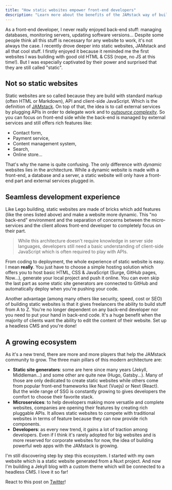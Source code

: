 ```yaml
---
title: "How static websites empower front-end developers"
description: "Learn more about the benefits of the JAMstack way of building websites for front-end developers"
---
```


As a front-end developer, I never really enjoyed back-end stuff: managing databases, monitoring servers, updating software versions... Despite some people think all this stuff is necessary for any website to work, it's not always the case. I recently drove deeper into static websites, JAMstack and all that cool stuff. I firstly enjoyed it because it reminded me the first websites I was building with good old HTML & CSS (nope, no JS at this time!). But I was especially captivated by their power and surprised that they are still called "static".

## Not so static websites

Static websites are so called because they are build with standard markup (often HTML or Markdown), API and client-side JavaScript. Which is the definition of [JAMstack](https://jamstack.org/ "JAMstack: Modern web development architecture based on client-side JavaScript, reusable APIs, and prebuilt Markup"). On top of that, the idea is to call external services by plugging APIs in order to delegate work and to *[outsource complexity](https://www.slideshare.net/BrianDouglas27/civic-hacking-on-the-jamstack)*. So you can focus on front-end side while the back-end is managed by external services and still offers rich features like:

- Contact form,
- Payment service,
- Content management system,
- Search,
- Online store...

That's why the name is quite confusing. The only difference with *dynamic* websites lies in the architecture. While a dynamic website is made with a front-end, a database and a server, a static website will only have a front-end part and external services plugged in.

## Seamless development experience

Like Lego building, static websites are made of bricks which add features (like the ones listed above) and make a website more dynamic. This "no back-end" environment and the separation of concerns between the micro-services and the client allows front-end developer to completely focus on their part.

> While this architecture doesn't require knowledge in server side languages, developers still need a basic understanding of client-side JavaScript which is often required to play with APIs.

From coding to deployment, the whole experience of static website is easy. I mean **really**. You just have to choose a simple hosting solution which offers you to host basic HTML, CSS & JavaScript (Surge, GitHub pages, Now...), generate your local project and push it online. You can even skip the last part as some static site generators are connected to GitHub and automatically deploy when you're pushing your code.

Another advantage (among many others like security, speed, cost or SEO) of building static websites is that it gives freelancers the ability to build stuff from A to Z. You're no longer dependent on any back-end developer nor you need to put your hand in back-end code. It's a huge benefit when the majority of clients want the ability to edit the content of their website. Set up a headless CMS and you're done!

## A growing ecosystem

As it's a new trend, there are more and more players that help the JAMstack community to grow. The three main pillars of this modern architecture are:

- **Static site generators**: some are here since many years (Jekyll, Middleman...) and some other are quite new (Hugo, Gatsby...). Many of those are only dedicated to create static websites while others come from popular front-end frameworks like Nuxt (Vuejs) or Next (React). But the wide range of SSG is constantly growing to gives developers the comfort to choose their favorite stack.
- **Microservices**: to help developers making more versatile and complete websites, companies are opening their features by creating rich pluggable APIs. It allows static websites to compete with traditional websites in terms of feature because they can now provide rich components.
- **Developers**: as every new trend, it gains a lot of traction among developers. Even if I think it's rarely adopted for big websites and is more reserved for corporate websites for now, the idea of building powerful web apps with the JAMstack is growing.

I'm still discovering step by step this ecosystem. I started with my own website which is a static website generated from a Nuxt project. And now I'm building a Jekyll blog with a custom theme which will be connected to a headless CMS. I love it so far!

React to this post on [Twitter](https://twitter.com/bellanger_q)!
